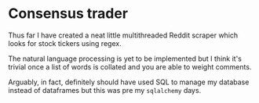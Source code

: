 # Consensus trader

Thus far I have created a neat little multithreaded Reddit scraper which looks
for stock tickers using regex.

The natural language processing is yet to be implemented but I think it's
trivial once a list of words is collated and you are able to weight comments.

Arguably, in fact, definitely should have used SQL to manage my database instead
of dataframes but this was pre my `sqlalchemy` days.
